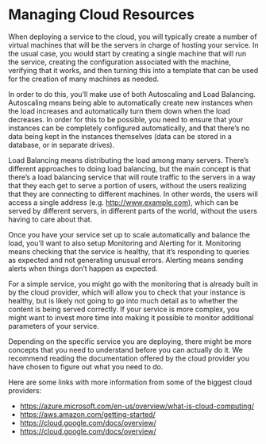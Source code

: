 # Managing Cloud Resources

When deploying a service to the cloud, you will typically create a number of virtual machines that will be the servers in charge of hosting your service. In the usual case, you would start by creating a single machine that will run the service, creating the configuration associated with the machine, verifying that it works, and then turning this into a template that can be used for the creation of many machines as needed.

In order to do this, you’ll make use of both Autoscaling and Load Balancing. Autoscaling means being able to automatically create new instances when the load increases and automatically turn them down when the load decreases. In order for this to be possible, you need to ensure that your instances can be completely configured automatically, and that there’s no data being kept in the instances themselves (data can be stored in a database, or in separate drives).

Load Balancing means distributing the load among many servers. There’s different approaches to doing load balancing, but the main concept is that there’s a load balancing service that will route traffic to the servers in a way that they each get to serve a portion of users, without the users realizing that they are connecting to different machines. In other words, the users will access a single address (e.g. http://www.example.com), which can be served by different servers, in different parts of the world, without the users having to care about that.

Once you have your service set up to scale automatically and balance the load, you’ll want to also setup Monitoring and Alerting for it.  Monitoring means checking that the service is healthy, that it’s responding to queries as expected and not generating unusual errors.  Alerting means sending alerts when things don’t happen as expected.

For a simple service, you might go with the monitoring that is already built in by the cloud provider, which will allow you to check that your instance is healthy, but is likely not going to go into much detail as to whether the content is being served correctly. If your service is more complex, you might want to invest more time into making it possible to monitor additional parameters of your service.

Depending on the specific service you are deploying, there might be more concepts that you need to understand before you can actually do it. We recommend reading the documentation offered by the cloud provider you have chosen to figure out what you need to do.

Here are some links with more information from some of the biggest cloud providers:

* https://azure.microsoft.com/en-us/overview/what-is-cloud-computing/
* https://aws.amazon.com/getting-started/
* https://cloud.google.com/docs/overview/
* https://cloud.google.com/docs/overview/
